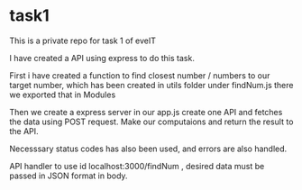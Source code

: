 # task1
This is a private repo for task 1 of eveIT

I have created a API using express to do this task.

First i have created a function to find closest number / numbers to our
target number, which has been created in utils folder under findNum.js
there we exported that in Modules

Then we create a express server in our app.js create one API and fetches the data using POST request.
Make our computaions and return the result to the API.

Necesssary status codes has also been used, and errors are also handled.

API handler to use id localhost:3000/findNum , desired data must be passed in JSON format in body.
